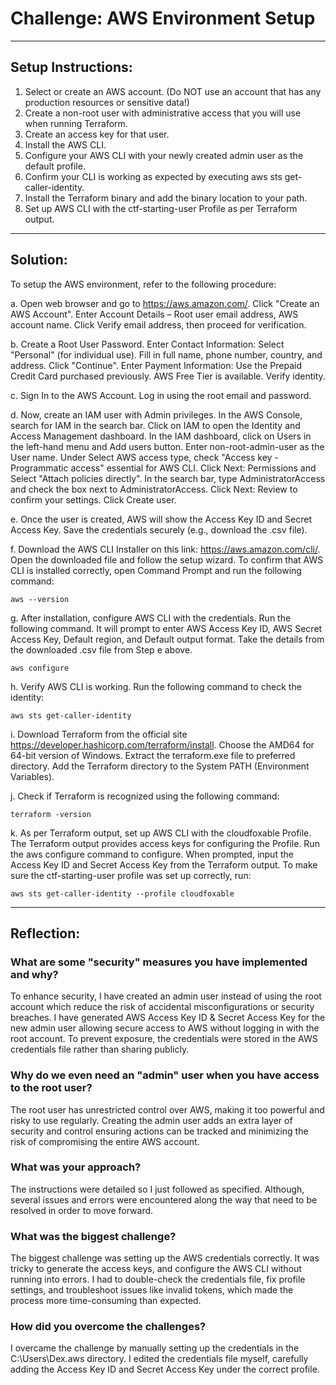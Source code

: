 # Challenge: AWS Environment Setup

---

## Setup Instructions:

1.	Select or create an AWS account. (Do NOT use an account that has any production resources or sensitive data!)
2.	Create a non-root user with administrative access that you will use when running Terraform.
3.	Create an access key for that user.
4.	Install the AWS CLI.
5.	Configure your AWS CLI with your newly created admin user as the default profile.
6.	Confirm your CLI is working as expected by executing aws sts get-caller-identity.
7.	Install the Terraform binary and add the binary location to your path.
8.	Set up AWS CLI with the ctf-starting-user Profile as per Terraform output.

---

## Solution:

To setup the AWS environment, refer to the following procedure:

a.	Open web browser and go to https://aws.amazon.com/. Click "Create an AWS Account". Enter Account Details – Root user email address, AWS account name. Click Verify email address, then proceed for verification.

b.	Create a Root User Password. Enter Contact Information: Select "Personal" (for individual use). Fill in full name, phone number, country, and address. Click "Continue". Enter Payment Information: Use the Prepaid Credit Card purchased previously. AWS Free Tier is available. Verify identity.

c.	Sign In to the AWS Account. Log in using the root email and password.

d.	Now, create an IAM user with Admin privileges. In the AWS Console, search for IAM in the search bar. Click on IAM to open the Identity and Access Management dashboard. In the IAM dashboard, click on Users in the left-hand menu and Add users button. Enter non-root-admin-user as the User name. Under Select AWS access type, check "Access key - Programmatic access" essential for AWS CLI. Click Next: Permissions and Select "Attach policies directly". In the search bar, type AdministratorAccess and check the box next to AdministratorAccess. Click Next: Review to confirm your settings. Click Create user.

e.	Once the user is created, AWS will show the Access Key ID and Secret Access Key. Save the credentials securely (e.g., download the .csv file).

f.	Download the AWS CLI Installer on this link: https://aws.amazon.com/cli/. Open the downloaded file and follow the setup wizard. To confirm that AWS CLI is installed correctly, open Command Prompt and run the following command:

```
aws --version
```

g.	After installation, configure AWS CLI with the credentials. Run the following command. It will prompt to enter AWS Access Key ID, AWS Secret Access Key, Default region, and Default output format. Take the details from the downloaded .csv file from Step e above.

```
aws configure
```

h.	Verify AWS CLI is working. Run the following command to check the identity:

```
aws sts get-caller-identity
```

i.	Download Terraform from the official site https://developer.hashicorp.com/terraform/install. Choose the AMD64 for 64-bit version of Windows. Extract the terraform.exe file to preferred directory. Add the Terraform directory to the System PATH (Environment Variables).

j.	Check if Terraform is recognized using the following command:

```
terraform -version
```

k.	As per Terraform output, set up AWS CLI with the cloudfoxable Profile. The Terraform output provides access keys for configuring the Profile. Run the aws configure command to configure. When prompted, input the Access Key ID and Secret Access Key from the Terraform output. To make sure the ctf-starting-user profile was set up correctly, run:

```
aws sts get-caller-identity --profile cloudfoxable
```

---

## Reflection:


### What are some "security" measures you have implemented and why?
To enhance security, I have created an admin user instead of using the root account which reduce the risk of accidental misconfigurations or security breaches. I have generated AWS Access Key ID & Secret Access Key for the new admin user allowing secure access to AWS without logging in with the root account. To prevent exposure, the credentials were stored in the AWS credentials file rather than sharing publicly.

### Why do we even need an "admin" user when you have access to the root user?
The root user has unrestricted control over AWS, making it too powerful and risky to use regularly. Creating the admin user adds an extra layer of security and control ensuring actions can be tracked and minimizing the risk of compromising the entire AWS account.

### What was your approach?
The instructions were detailed so I just followed as specified. Although, several issues and errors were encountered along the way that need to be resolved in order to move forward.

### What was the biggest challenge?
The biggest challenge was setting up the AWS credentials correctly. It was tricky to generate the access keys, and configure the AWS CLI without running into errors. I had to double-check the credentials file, fix profile settings, and troubleshoot issues like invalid tokens, which made the process more time-consuming than expected.

### How did you overcome the challenges?
I overcame the challenge by manually setting up the credentials in the C:\Users\Dex\.aws directory. I edited the credentials file myself, carefully adding the Access Key ID and Secret Access Key under the correct profile.
